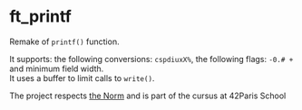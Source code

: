 # ft_printf

Remake of `printf()` function.

It supports: the following conversions: `cspdiuxX%`, the following flags: `-0.# +` and minimum field width.  
It uses a buffer to limit calls to `write()`.

The project respects <a href="https://github.com/42School/norminette/blob/master/pdf/en.norm.pdf">the Norm</a> and is part of the cursus at 42Paris School
